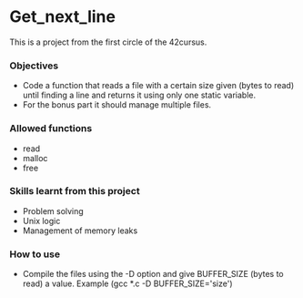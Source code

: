# Get_next_line

This is a project from the first circle of the 42cursus.

### Objectives
  * Code a function that reads a file with a certain size given (bytes to read) until finding a line and returns it using only one static variable.
  * For the bonus part it should manage multiple files.

### Allowed functions
  * read
  * malloc
  * free

### Skills learnt from this project
  * Problem solving
  * Unix logic
  * Management of memory leaks

### How to use
  * Compile the files using the -D option and give BUFFER_SIZE (bytes to read) a value. Example (gcc *.c -D BUFFER_SIZE='size')
